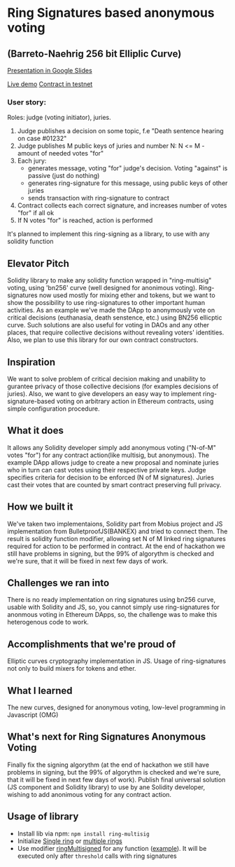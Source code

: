 # Ring Signatures based anonymous voting
## (Barreto-Naehrig 256 bit Elliplic Curve)
[Presentation in Google Slides](https://docs.google.com/presentation/d/17zCLXaHwzHTcYjjKMqEyFRZMnqpjynqsoTjk5YdQ7Yk)

[Live demo](https://ring-multisig.mixbytes.io/)
[Contract in testnet](https://rinkeby.etherscan.io/address/0x2e8aed5091f347c51976e28c00874a1cdde461a1#code)

### User story:
Roles: judge (voting initiator), juries.

1. Judge publishes a decision on some topic, f.e "Death sentence hearing on case #01232"
2. Judge publishes M public keys of juries and number N: N <= M - amount of needed votes "for"
3. Each jury:
    - generates message, voting "for" judge's decision. Voting "against" is passive (just do nothing)
    - generates ring-signature for this message, using public keys of other juries
    - sends transaction with ring-signature to contract
4. Contract collects each correct signature, and increases number of votes "for" if all ok
5. If N votes "for" is reached, action is performed

It's planned to implement this ring-signing as a library, to use with any solidity function

## Elevator Pitch
Solidity library to make any solidity function wrapped in "ring-multisig" voting, using 'bn256' curve (well designed for anonimous voting). Ring-signatures now used mostly for mixing ether and tokens, but we want to show the possibility to use ring-signatures to other important human activities. As an example we've made the DApp to anonymously vote on critical decisions (euthanasia, death senstence, etc.) using BN256 ellicptic curve. Such solutions are also useful for voting in DAOs and any other places, that require collective decisions without revealing voters' identities. Also, we plan to use this library for our own contract constructors.
      
## Inspiration
We want to solve problem of critical decision making and unability to gurantee privacy of those collective decisions (for examples decisions of juries). Also, we want to give developers an easy way to implement ring-signature-based voting on arbitrary action in Ethereum contracts, using simple configuration procedure.

## What it does
It allows any Solidity developer simply add anonymous voting ("N-of-M" votes "for") for any contract action(like multisig, but anonymous).
The example DApp allows judge to create a new proposal and nominate juries who in turn can cast votes using their respective private keys. Judge specifies criteria for decision to be enforced (N of M signatures). 
Juries cast their votes that are counted by smart contract preserving full privacy.

## How we built it
We've taken two implementaions, Solidity part from Mobius project and JS implementation from BulletproofJS(BANKEX) and tried to connect them. The result is solidity function modifier, allowing set N of M linked ring signatures required for action to be performed in contract. At the end of hackathon we still have problems in signing, but the 99% of algorythm is checked and we're sure, that it will be fixed in next few days of work.

## Challenges we ran into
There is no ready implementation on ring signatures using bn256 curve, usable with Solidity and JS, so, you cannot simply use ring-signatures for anonmous voting in Ethereum DApps, so, the challenge was to make this heterogenous code to work.

## Accomplishments that we're proud of
Elliptic curves cryptography implementation in JS. Usage of ring-signatures not only to build mixers for tokens and ether.

## What I learned
The new curves, designed for anonymous voting, low-level programming in Javascript (OMG) 

## What's next for Ring Signatures Anonymous Voting
Finally fix the signing algorythm (at the end of hackathon we still have problems in signing, but the 99% of algorythm is checked and we're sure, that it will be fixed in next few days of work). Publish final universal solution (JS component and Solidity library) to use by ane Solidity developer, wishing to add anonimous voting for any contract action.


## Usage of library

- Install lib via npm: `npm install ring-multisig`
- Initialize [Single ring](https://github.com/mixbytes/ring-multisig/blob/master/contracts/usage_examples/Single.sol#L22) or [multiple rings](https://github.com/mixbytes/ring-multisig/blob/master/contracts/usage_examples/Jury.sol#L113)
- Use modifier [ringMultisigned](https://github.com/mixbytes/ring-multisig/blob/master/contracts/RingMultisig.sol#L37) for any function ([example](https://github.com/mixbytes/ring-multisig/blob/master/contracts/usage_examples/Single.sol#L78)). It will be executed only after `threshold` calls with ring signatures
